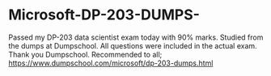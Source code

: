 # Microsoft-DP-203-DUMPS-
 Passed my DP-203 data scientist exam today with 90% marks. Studied from the dumps at Dumpschool. All questions were included in the actual exam. Thank you Dumpschool. Recommended to all; https://www.dumpschool.com/microsoft/dp-203-dumps.html 
